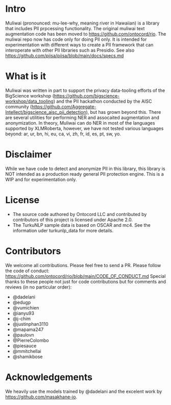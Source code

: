 # Intro

Muliwai (pronounced: mu-lee-why, meaning river in Hawaiian) is a library that includes PII prpcessing functionality. The original muliwai text augmentation code has been moved to https://github.com/ontocord/rio. The muliwai repo now has code only for doing PII only. It is intended for experimentation with different ways to create a PII framework that can interoperate with other PII libraries such as Presidio. See also https://github.com/piisa/piisa/blob/main/docs/specs.md

# What is it
Muliwai was written in part to support the privacy data-tooling efforts of the BigScience workshop (https://github.com/bigscience-workshop/data_tooling) and the PII hackathon conducted by the AISC community (https://github.com/Aggregate-Intellect/bigscience_aisc_pii_detection), but has grown beyond this. There are several utilities for performing NER and assocaited augmentation and anonymization. In theory, Muliwai can do NER in most of the languages supported by XLMRoberta, however, we have not tested various languages beyond: ar, ur, bn, hi, eu, ca, vi, zh, fr, id, es, pt,  sw, yo. 

# Disclaimer
While we have code to detect and anonymize PII in this library, this library is NOT intended as a production ready general PII protection engine. This is a WIP and for experimentation only.

# License
- The source code authored by Ontocord LLC and contributed by contributors of this project is licensed under Apache 2.0.
- The TurkuNLP sample data is based on OSCAR and mc4. See the information uder turkunlp_data for more details.

# Contributors
We welcome all contributions. Please feel free to send a PR. Please follow the code of conduct: https://github.com/ontocord/rio/blob/main/CODE_OF_CONDUCT.md 
Special thanks to these people not just for code contributions but for comments and reviews (in no particular order): 
- @dadelani
- @edugp 
- @vumichien
- @ianyu93
- @j-chim
- @justinphan3110
- @mapama247
- @paulovn
- @PierreColombo
- @piesauce
- @mmitchellai
- @shamikbose

# Acknowledgements

We heavily use the models trained by @dadelani and the excelent work by https://github.com/masakhane-io.
